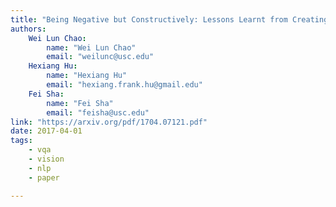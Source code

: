 ```yaml
---
title: "Being Negative but Constructively: Lessons Learnt from Creating Better Visual Question Answering Datasets"
authors:
    Wei Lun Chao:
        name: "Wei Lun Chao"
        email: "weilunc@usc.edu"
    Hexiang Hu:
        name: "Hexiang Hu"
        email: "hexiang.frank.hu@gmail.edu"
    Fei Sha:
        name: "Fei Sha"
        email: "feisha@usc.edu"
link: "https://arxiv.org/pdf/1704.07121.pdf"
date: 2017-04-01
tags:
    - vqa
    - vision
    - nlp
    - paper

---
```

